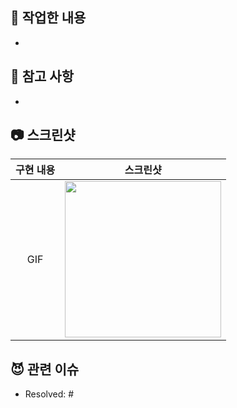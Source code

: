 ## 🍧 작업한 내용

<!-- 작업하게 된 배경을 간단히 적어주세요! -->
- 

## 🚨 참고 사항

<!-- 아래 리스트를 지우고, 작업 내용을 적어주세요. -->
- 

## 📷 스크린샷

<!-- 작업한 화면이 있다면 스크린 샷으로 첨부해주세요. -->

|    구현 내용    |   스크린샷   |
| :-------------: | :----------: |
| GIF | <img src = "링크" width ="250">|

## 😈 관련 이슈

<!-- 작업한 이슈번호를 # 뒤에 붙여주세요. 수고했습니다~* -->
- Resolved: #
